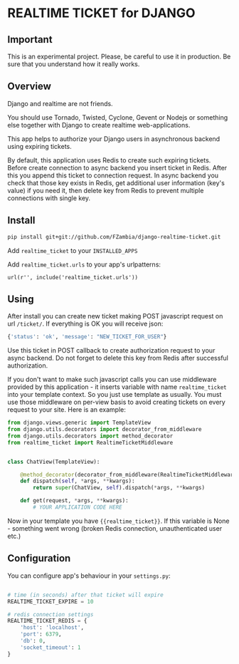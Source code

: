 REALTIME TICKET for DJANGO
==========================

Important
---------
This is an experimental project. Please, be careful to use it in production. Be sure that you understand how it really works. 

Overview
--------
Django and realtime are not friends.

You should use Tornado, Twisted, Cyclone, Gevent or Nodejs or something else together with Django to create realtime web-applications.

This app helps to authorize your Django users in asynchronous backend using expiring tickets.

By default, this application uses Redis to create such expiring tickets. Before create connection to async backend you insert ticket in Redis. After this you append this ticket to connection request. In async backend you check that those key exists in Redis, get additional user information (key's value) if you need it, then delete key from Redis to prevent multiple connections with single key.


Install
------

```bash
pip install git+git://github.com/FZambia/django-realtime-ticket.git
```

Add `realtime_ticket` to your `INSTALLED_APPS`

Add `realtime_ticket.urls` to your app's urlpatterns:
```
url(r'', include('realtime_ticket.urls'))
```

Using
-----

After install you can create new ticket making POST javascript request on url `/ticket/`.
If everything is OK you will receive json:
```python
{'status': 'ok', 'message': "NEW_TICKET_FOR_USER"}
```

Use this ticket in POST callback to create authorization request to your async backend. Do not forget to delete this key from Redis after successful authorization.

If you don't want to make such javascript calls you can use middleware provided by this application - it inserts
variable with name `realtime_ticket` into your template context. So you just use template as usually. You must use
those middleware on per-view basis to avoid creating tickets on every request to your site. Here is an example:

```python
from django.views.generic import TemplateView
from django.utils.decorators import decorator_from_middleware
from django.utils.decorators import method_decorator
from realtime_ticket import RealtimeTicketMiddleware


class ChatView(TemplateView):

    @method_decorator(decorator_from_middleware(RealtimeTicketMiddleware))
    def dispatch(self, *args, **kwargs):
        return super(ChatView, self).dispatch(*args, **kwargs)

	def get(request, *args, **kwargs):
		# YOUR APPLICATION CODE HERE
```

Now in your template you have `{{realtime_ticket}}`. If this variable is None - something went wrong (broken Redis connection, unauthenticated user etc.)


Configuration
-------------

You can configure app's behaviour in your `settings.py`:
```python

# time (in seconds) after that ticket will expire
REALTIME_TICKET_EXPIRE = 10

# redis connection settings
REALTIME_TICKET_REDIS = {
    'host': 'localhost',
    'port': 6379,
    'db': 0,
    'socket_timeout': 1
}
```
